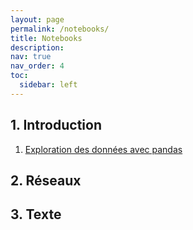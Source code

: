 ```yaml
---
layout: page
permalink: /notebooks/
title: Notebooks
description: 
nav: true
nav_order: 4
toc:
  sidebar: left
---
```


## 1. Introduction

 1. [Exploration des données avec pandas](https://github.com/ssc-ehess/notebooks/blob/main/1_data_exploration.ipynb)

## 2. Réseaux

## 3. Texte

